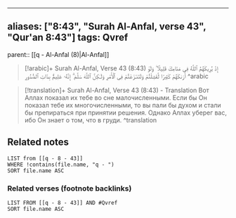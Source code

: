 
---
aliases: ["8:43", "Surah Al-Anfal, verse 43", "Qur'an 8:43"]
tags: Qvref
---

parent:: [[q - Al-Anfal (8)|Al-Anfal]]

> [!arabic]+ Surah Al-Anfal, Verse 43 (8:43)
> <span class="quran-arabic">إِذْ يُرِيكَهُمُ ٱللَّهُ فِى مَنَامِكَ قَلِيلًا ۖ وَلَوْ أَرَىٰكَهُمْ كَثِيرًا لَّفَشِلْتُمْ وَلَتَنَـٰزَعْتُمْ فِى ٱلْأَمْرِ وَلَـٰكِنَّ ٱللَّهَ سَلَّمَ ۗ إِنَّهُۥ عَلِيمٌۢ بِذَاتِ ٱلصُّدُورِ</span>
^arabic

> [!translation]+ Surah Al-Anfal, Verse 43 (8:43) - Translation
> Вот Аллах показал их тебе во сне малочисленными. Если бы Он показал тебе их многочисленными, то вы пали бы духом и стали бы препираться при принятии решения. Однако Аллах уберег вас, ибо Он знает о том, что в груди.
^translation



## Related notes
```dataview
LIST from [[q - 8 - 43]]
WHERE !contains(file.name, "q - ")
SORT file.name ASC
```

### Related verses (footnote backlinks)
```dataview
LIST FROM [[q - 8 - 43]] AND #Qvref
SORT file.name ASC
```


